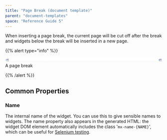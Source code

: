 ```yaml
---
title: "Page Break (document template)"
parent: "document-templates"
space: "Reference Guide 5"
---
```



When inserting a page break, the current page will be cut off after the break and widgets below the break will be inserted in a new page.

{{% alert type="info" %}}

![](attachments/819203/918135.png)
A page break

{{% /alert %}}

## Common Properties

### Name

The internal name of the widget. You can use this to give sensible names to widgets. The name property also appears in the generated HTML: the widget DOM element automatically includes the class '`mx-name-{NAME}`', which can be useful for [Selenium testing](/howto50/selenium-support).

